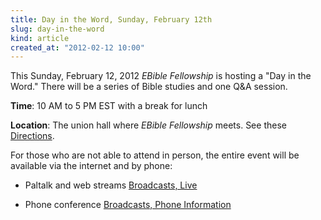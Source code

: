 ```yaml
---
title: Day in the Word, Sunday, February 12th
slug: day-in-the-word
kind: article
created_at: "2012-02-12 10:00"
---
```

This Sunday, February 12, 2012 *EBible Fellowship* is hosting a "Day in the Word."
There will be a series of Bible studies and one Q&A session.  

__Time__: 10 AM to 5 PM EST with a break for lunch

__Location__: The union hall where *EBible Fellowship* meets.  See these 
[Directions](http://www.ebiblefellowship.com/join/live/directions/).

For those who are not able to attend in person, the entire event will be available
via the internet and by phone:

* Paltalk and web streams [Broadcasts, Live](http://www.ebiblefellowship.com/join/broadcasts/)

* Phone conference [Broadcasts, Phone Information](http://www.ebiblefellowship.com/join/phone/)

